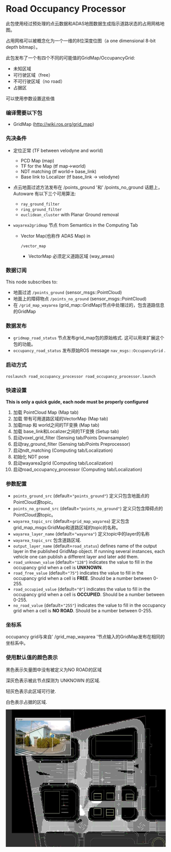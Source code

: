 # Road Occupancy Processor

此包使用经过预处理的点云数据和ADAS地图数据生成指示道路状态的占用网格地图。

占用网格可以被概念化为一个一维的8位深度位图（a one dimensional 8-bit depth bitmap）。

此包发布了一个有四个不同的可能值的GridMap/OccupancyGrid:

- 未知区域
- 可行驶区域（free）
- 不可行驶区域（no road）
- 占据区

可以使用参数设置这些值

### 编译需要以下包

- GridMap (<http://wiki.ros.org/grid_map>)

### 先决条件

- 定位正常 (TF between velodyne and world)

  - PCD Map (map)
  - TF for the Map (tf map->world)
  - NDT matching (tf world-> base_link)
  - Base link to Localizer (tf base_link -> velodyne)

- 点云地面过滤方法发布在 /points_ground '和' /points_no_ground 话题上，Autoware 有以下三个可用算法:

  - `ray_ground_filter`
  - `ring_ground_filter`
  - `euclidean_cluster` with Planar Ground removal

- `wayarea2gridmap` 节点 from Semantics in the Computing Tab

  - Vector Map(也称作 ADAS Map) in

    ```
    /vector_map
    ```

    - VectorMap 必须定义道路区域 (way_areas)

### 数据订阅

This node subscribes to:

- 地面过滤 `/points_ground` (sensor_msgs::PointCloud)
- 地面上的障碍物点 `/points_no_ground` (sensor_msgs::PointCloud)
-  在 `/grid_map_wayarea` (grid_map::GridMap)节点中处理过的，包含道路信息的GridMap

### 数据发布

- `gridmap_road_status` 节点发布grid_map包的原始格式. 这可以用来扩展这个包的功能。
- `occupancy_road_status` 发布原始ROS message `nav_msgs::OccupancyGrid` .

### 启动方式

`roslaunch road_occupancy_processor road_occupancy_processor.launch`

### 快速设置

**This is only a quick guide, each node must be properly configured**

1. 加载 PointCloud Map (Map tab)
2. 加载 带有可用道路区域的VectorMap (Map tab)
3. 加载map 和 world之间的TF变换 (Map tab)
4. 加载 base_link和Localizer之间的TF变换  (Setup tab)
5. 启动voxel_grid_filter (Sensing tab/Points Downsampler)
6. 启动ray_ground_filter (Sensing tab/Points Preprocessor)
7. 启动ndt_matching (Computing tab/Localization)
8. 初始化 NDT pose
9. 启动wayarea2grid (Computing tab/Localization)
10. 启动road_occupancy_processor (Computing tab/Localization)

### 参数配置

- `points_ground_src` (default=`"points_ground"`) 定义只包含地面点的PointCloud源topic。
- `points_no_ground_src` (default=`"points_no_ground"`) 定义只包含障碍点的PointCloud源topic。
- `wayarea_topic_src` (default=`grid_map_wayarea`) 定义包含grid_map_msgs:GridMap和道路区域的topic的名称。
- `wayarea_layer_name` (default=`"wayarea"`) 定义topic中的layer的名称
- `wayarea_topic_src` 包含道路区域.
- `output_layer_name` (default=`road_status`) defines name of the output layer in the published GridMap object. If running several instances, each vehicle one can publish a different layer and later add them.
- `road_unknown_value` (default=`"128"`) indicates the value to fill in the occupancy grid when a cell is **UNKNOWN**.
- `road_free_value` (default=`"75"`) indicates the value to fill in the occupancy grid when a cell is **FREE**. Should be a number between 0-255.
- `road_occupied_value` (default=`"0"`) indicates the value to fill in the occupancy grid when a cell is **OCCUPIED**. Should be a number between 0-255.
- `no_road_value` (default=`"255"`) indicates the value to fill in the occupancy grid when a cell is **NO ROAD**. Should be a number between 0-255.

### 坐标系

occupancy grid与来自' /grid_map_wayarea '节点输入的GridMap发布在相同的坐标系中。

### 使用默认值的颜色表示

黑色表示矢量图中没有被定义为NO ROAD的区域

深灰色表示被此节点探测为 UNKNOWN 的区域.

轻灰色表示此区域可行驶.

白色表示占据的区域.

![road_occupancy_processor](autoware高精地图源码梳理.assets/road_occupancy_processor.jpg)

